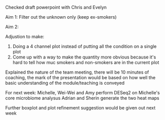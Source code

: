 Checked draft powerpoint with Chris and Evelyn

Aim 1:
Filter out the unknown only (keep ex-smokers)

Aim 2: 

Adjustion to make:
1. Doing a 4 channel plot instead of putting all the condition on a single plot
2. Come up with a way to make the quantity more obvious because it's hard to tell how muc smokers and non-smokers are in  the current plot 

Explained the nature of the team meeting, there will be 10 minutes of coaching, the mark of the presentation would be based on how well the basic understanding of the module/teaching is conveyed


For next week:
Michelle, Wei-Wei and Amy perform DESeq2 on Michelle's core microbiome analysus
Adrian and Sherin generate the two heat maps

Further boxplot and plot refinement suggestion would be given out next week

